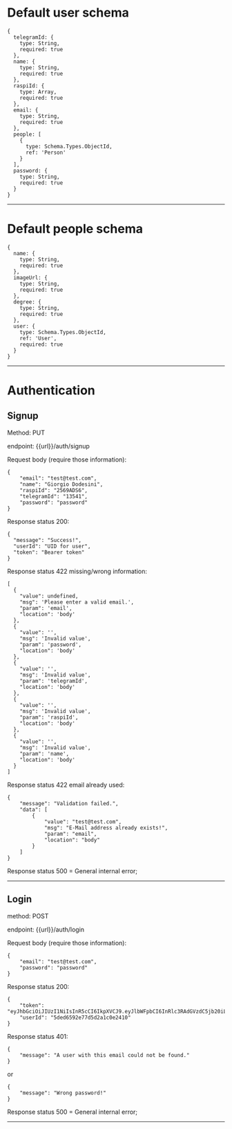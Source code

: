# Default user schema

```
{
  telegramId: {
    type: String,
    required: true
  },
  name: {
    type: String,
    required: true
  },
  raspiId: {
    type: Array,
    required: true
  },
  email: {
    type: String,
    required: true
  },
  people: [
    {
      type: Schema.Types.ObjectId,
      ref: 'Person'
    }
  ],
  password: {
    type: String,
    required: true
  }
}
```
___
# Default people schema

```
{
  name: {
    type: String,
    required: true
  },
  imageUrl: {
    type: String,
    required: true
  },
  degree: {
    type: String,
    required: true
  },
  user: {
    type: Schema.Types.ObjectId,
    ref: 'User',
    required: true
  }
}

```
___
# Authentication

## Signup

Method: PUT

endpoint: {{url}}/auth/signup

Request body (require those information):
```
{
	"email": "test@test.com",
	"name": "Giorgio Dodesini",
	"raspiId": "2569ADS6",
	"telegramId": "13541",
	"password": "password"
}
```
Response status 200: 
```
{
  "message": "Success!",
  "userId": "UID for user",
  "token": "Bearer token"
}

```
Response status 422 missing/wrong information:
```
[
  {
    "value": undefined,
    "msg": 'Please enter a valid email.',
    "param": 'email',
    "location": 'body'
  },
  {
    "value": '',
    "msg": 'Invalid value',
    "param": 'password',
    "location": 'body'
  },
  {
    "value": '',
    "msg": 'Invalid value',
    "param": 'telegramId',
    "location": 'body'
  },
  {
    "value": '',
    "msg": 'Invalid value',
    "param": 'raspiId',
    "location": 'body'
  },
  {
    "value": '',
    "msg": 'Invalid value',
    "param": 'name',
    "location": 'body'
  }
]
```
Response status 422 email already used:
```
{
    "message": "Validation failed.",
    "data": [
        {
            "value": "test@test.com",
            "msg": "E-Mail address already exists!",
            "param": "email",
            "location": "body"
        }
    ]
}
```
Response status 500 = General internal error;
___
## Login

method: POST

endpoint: {{url}}/auth/login

Request body (require those information):
```
{
	"email": "test@test.com",
	"password": "password"
}
```
Response status 200:
```
{
    "token": "eyJhbGciOiJIUzI1NiIsInR5cCI6IkpXVCJ9.eyJlbWFpbCI6InRlc3RAdGVzdC5jb20iLCJ1c2VySWQiOiI1ZGVkNjU5MmU3N2Q1ZDJhMWMwZTI0MTAiLCJpYXQiOjE1NzU4Mzk2Njh9.mAQcZlOil3T6uvLRVhlCEAh_1yPnT6qCnVmAT7dsYkI",
    "userId": "5ded6592e77d5d2a1c0e2410"
}
```
Response status 401:
```
{
    "message": "A user with this email could not be found."
}
```
or
```
{
    "message": "Wrong password!"
}
```
Response status 500 = General internal error;
___